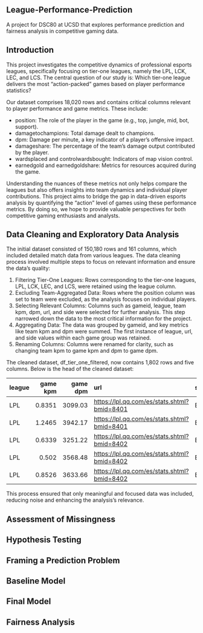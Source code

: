 ## League-Performance-Prediction
A project for DSC80 at UCSD that explores performance prediction and fairness analysis in competitive gaming data.

## Introduction

This project investigates the competitive dynamics of professional esports leagues, specifically focusing on tier-one leagues, namely the LPL, LCK, LEC, and LCS. The central question of our study is: Which tier-one league delivers the most “action-packed” games based on player performance statistics?

Our dataset comprises 18,020 rows and contains critical columns relevant to player performance and game metrics. These include:

- position: The role of the player in the game (e.g., top, jungle, mid, bot, support).
- damagetochampions: Total damage dealt to champions.
- dpm: Damage per minute, a key indicator of a player’s offensive impact.
- damageshare: The percentage of the team’s damage output contributed by the player.
- wardsplaced and controlwardsbought: Indicators of map vision control.
- earnedgold and earnedgoldshare: Metrics for resources acquired during the game.

Understanding the nuances of these metrics not only helps compare the leagues but also offers insights into team dynamics and individual player contributions. This project aims to bridge the gap in data-driven esports analysis by quantifying the “action” level of games using these performance metrics. By doing so, we hope to provide valuable perspectives for both competitive gaming enthusiasts and analysts.


## Data Cleaning and Exploratory Data Analysis

The initial dataset consisted of 150,180 rows and 161 columns, which included detailed match data from various leagues. The data cleaning process involved multiple steps to focus on relevant information and ensure the data’s quality:

1. Filtering Tier-One Leagues: Rows corresponding to the tier-one leagues, LPL, LCK, LEC, and LCS, were retained using the league column.
2.	Excluding Team-Aggregated Data: Rows where the position column was set to team were excluded, as the analysis focuses on individual players.
3.	Selecting Relevant Columns: Columns such as gameid, league, team kpm, dpm, url, and side were selected for further analysis. This step narrowed down the data to the most critical information for the project.
4.	Aggregating Data: The data was grouped by gameid, and key metrics like team kpm and dpm were summed. The first instance of league, url, and side values within each game group was retained.
5.	Renaming Columns: Columns were renamed for clarity, such as changing team kpm to game kpm and dpm to game dpm.

The cleaned dataset, df_tier_one_filtered, now contains 1,802 rows and five columns. Below is the head of the cleaned dataset:

| league   |   game kpm |   game dpm | url                                         | side   |
|:---------|-----------:|-----------:|:--------------------------------------------|:-------|
| LPL      |     0.8351 |    3099.03 | https://lpl.qq.com/es/stats.shtml?bmid=8401 | Blue   |
| LPL      |     1.2465 |    3942.17 | https://lpl.qq.com/es/stats.shtml?bmid=8401 | Blue   |
| LPL      |     0.6339 |    3251.22 | https://lpl.qq.com/es/stats.shtml?bmid=8402 | Blue   |
| LPL      |     0.502  |    3568.48 | https://lpl.qq.com/es/stats.shtml?bmid=8402 | Blue   |
| LPL      |     0.8526 |    3633.66 | https://lpl.qq.com/es/stats.shtml?bmid=8402 | Blue   |

This process ensured that only meaningful and focused data was included, reducing noise and enhancing the analysis’s relevance.

## Assessment of Missingness

## Hypothesis Testing

## Framing a Prediction Problem

## Baseline Model

## Final Model

## Fairness Analysis